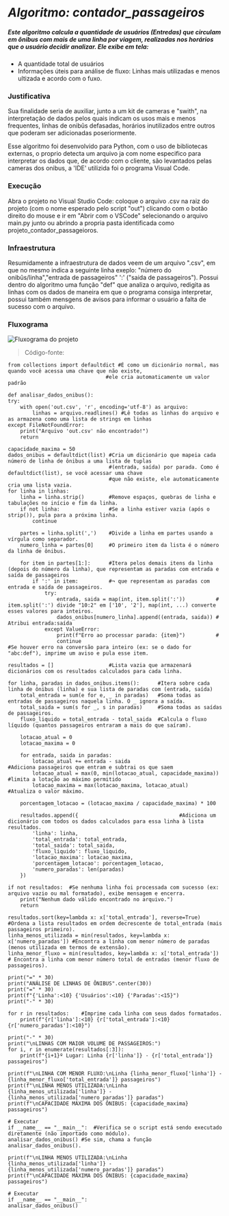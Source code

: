 # ***Algoritmo: contador_passageiros***

##### Este algoritmo calcula a quantidade de usuários (Entredas) que circulam em ônibus com mais de uma linha por viagem, realizadas nos horários que o usuário decidir analizar. Ele exibe em tela:

 - A quantidade total de usuários
 - Informações úteis para análise de fluxo: Linhas mais utilizadas e menos ultizada e acordo com o fuxo.

### Justificativa
Sua finalidade seria de auxiliar, junto a um kit de cameras e "swith", na interpretação de dados pelos quais indicam os usos mais e menos frequentes, linhas de onibûs defasadas, horários inutilizados entre outros que poderam ser adicionadas poseriormente.

Esse algoritmo foi desenvolvido para Python, com o uso de bibliotecas externas, o proprio detecta um arquivo ja com nome especifico para interpretar os dados que, de acordo com o cliente, são levantados pelas cameras dos onibus, a 'IDE' utilizida foi o programa Visual Code.

### Execução
Abra o projeto no Visual Studio Code: coloque o arquivo .csv na raiz do projeto (com o nome esperado pelo script "out") clicando com o botão direito do mouse e ir em "Abrir com o VSCode" selecionando o arquivo main.py junto ou abrindo a propria pasta identificada como projeto_contador_passageioros. 

### Infraestrutura
Resumidamente a infraestrutura de dados veem de um arquivo ".csv", em que no mesmo indica a seguinte linha exeplo: "número do onibûs/linha","entrada de passageiros" ':' ("saida de passageiros").
Possui dentro do algoritmo uma função "def" que analiza o arquivo, redigita as linhas com os dados de maneira em que o programa consiga interpretar, possui também mensgens de avisos para informar o usuário a falta de sucesso com o arquivo.

### Fluxograma
![Fluxograma do projeto](https://github.com/Vitor-ALucn/contador_passageiros/blob/main/Algoritmo%20contador.jpeg)

> Código-fonte:

    from collections import defaultdict #É como um dicionário normal, mas quando você acessa uma chave que não existe, 
                                    #ele cria automaticamente um valor padrão

    def analisar_dados_onibus():
    try:
        with open('out.csv', 'r', encoding='utf-8') as arquivo:
            linhas = arquivo.readlines() #Lê todas as linhas do arquivo e as armazena como uma lista de strings em linhas
    except FileNotFoundError:
        print("Arquivo 'out.csv' não encontrado!")
        return

    capacidade_maxima = 50
    dados_onibus = defaultdict(list) #Cria um dicionário que mapeia cada número de linha de ônibus a uma lista de tuplas 
                                     #(entrada, saída) por parada. Como é defaultdict(list), se você acessar uma chave 
                                     #que não existe, ele automaticamente cria uma lista vazia. 
    for linha in linhas:
        linha = linha.strip()        #Remove espaços, quebras de linha e tabulações no início e fim da linha.
        if not linha:                #Se a linha estiver vazia (após o strip()), pula para a próxima linha.
            continue

        partes = linha.split(',')    #Divide a linha em partes usando a vírgula como separador.
        numero_linha = partes[0]     #O primeiro item da lista é o número da linha de ônibus.

        for item in partes[1:]:      #Itera pelos demais itens da linha (depois do número da linha), que representam as paradas com entrada e saída de passageiros
            if ':' in item:          #¬ que representam as paradas com entrada e saída de passageiros.
                try:                                                    
                    entrada, saida = map(int, item.split(':'))          # item.split(':') divide "10:2" em ['10', '2'], map(int, ...) converte esses valores para inteiros.
                    dados_onibus[numero_linha].append((entrada, saida)) # Atribui entrada:saída
                except ValueError:                                      
                    print(f"Erro ao processar parada: {item}")          #
                    continue                                            #Se houver erro na conversão para inteiro (ex: se o dado for "abc:def"), imprime um aviso e pula esse item.

    resultados = []                  #Lista vazia que armazenará dicionários com os resultados calculados para cada linha.

    for linha, paradas in dados_onibus.items():      #Itera sobre cada linha de ônibus (linha) e sua lista de paradas com (entrada, saída)
        total_entrada = sum(e for e, _ in paradas)   #Soma todas as entradas de passageiros naquela linha. O _ ignora a saída.
        total_saida = sum(s for _, s in paradas)     #Soma todas as saídas de passageiros.
        fluxo_liquido = total_entrada - total_saida  #Calcula o fluxo líquido (quantos passageiros entraram a mais do que saíram). 

        lotacao_atual = 0
        lotacao_maxima = 0

        for entrada, saida in paradas:
            lotacao_atual += entrada - saida                                #Adiciona passageiros que entram e subtrai os que saem
            lotacao_atual = max(0, min(lotacao_atual, capacidade_maxima))   #limita a lotação ao máximo permitido
            lotacao_maxima = max(lotacao_maxima, lotacao_atual)             #Atualiza o valor máximo.

        porcentagem_lotacao = (lotacao_maxima / capacidade_maxima) * 100

        resultados.append({                                 #Adiciona um dicionário com todos os dados calculados para essa linha à lista resultados. 
            'linha': linha,
            'total_entrada': total_entrada,
            'total_saida': total_saida,
            'fluxo_liquido': fluxo_liquido,
            'lotacao_maxima': lotacao_maxima,
            'porcentagem_lotacao': porcentagem_lotacao,
            'numero_paradas': len(paradas)
        })

    if not resultados:  #Se nenhuma linha foi processada com sucesso (ex: arquivo vazio ou mal formatado), exibe mensagem e encerra. 
        print("Nenhum dado válido encontrado no arquivo.")
        return

    resultados.sort(key=lambda x: x['total_entrada'], reverse=True) #Ordena a lista resultados em ordem decrescente de total_entrada (mais passageiros primeiro).
    linha_menos_utilizada = min(resultados, key=lambda x: x['numero_paradas']) #Encontra a linha com menor número de paradas (menos utilizada em termos de extensão). 
    linha_menor_fluxo = min(resultados, key=lambda x: x['total_entrada']) # Encontra a linha com menor número total de entradas (menor fluxo de passageiros). 

    print("=" * 30)
    print("ANÁLISE DE LINHAS DE ÔNIBUS".center(30))
    print("=" * 30)
    print(f"{'Linha':<10} {'Usuários':<10} {'Paradas':<15}")
    print("-" * 30)

    for r in resultados:    #Imprime cada linha com seus dados formatados.
        print(f"{r['linha']:<10} {r['total_entrada']:<10} {r['numero_paradas']:<10}")

    print("-" * 30)
    print("\nLINHAS COM MAIOR VOLUME DE PASSAGEIROS:")
    for i, r in enumerate(resultados[:3]):
        print(f"{i+1}º Lugar: Linha {r['linha']} - {r['total_entrada']} passageiros")

    print(f"\nLINHA COM MENOR FLUXO:\nLinha {linha_menor_fluxo['linha']} - {linha_menor_fluxo['total_entrada']} passageiros")
    print(f"\nLINHA MENOS UTILIZADA:\nLinha {linha_menos_utilizada['linha']} - {linha_menos_utilizada['numero_paradas']} paradas")
    print(f"\nCAPACIDADE MÁXIMA DOS ÔNIBUS: {capacidade_maxima} passageiros")

    # Executar
    if __name__ == "__main__":  #Verifica se o script está sendo executado diretamente (não importado como módulo). 
    analisar_dados_onibus() #Se sim, chama a função analisar_dados_onibus(). 

    print(f"\nLINHA MENOS UTILIZADA:\nLinha {linha_menos_utilizada['linha']} - {linha_menos_utilizada['numero_paradas']} paradas")
    print(f"\nCAPACIDADE MÁXIMA DOS ÔNIBUS: {capacidade_maxima} passageiros")

    # Executar
    if __name__ == "__main__":
    analisar_dados_onibus()
